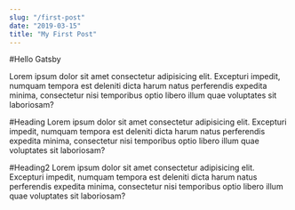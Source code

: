 ```yaml
---
slug: "/first-post"
date: "2019-03-15"
title: "My First Post"
---
```


#Hello Gatsby

Lorem ipsum dolor sit amet consectetur adipisicing elit. Excepturi impedit, numquam tempora est deleniti dicta harum natus perferendis expedita minima, consectetur nisi temporibus optio libero illum quae voluptates sit laboriosam?

#Heading
Lorem ipsum dolor sit amet consectetur adipisicing elit. Excepturi impedit, numquam tempora est deleniti dicta harum natus perferendis expedita minima, consectetur nisi temporibus optio libero illum quae voluptates sit laboriosam?

#Heading2
Lorem ipsum dolor sit amet consectetur adipisicing elit. Excepturi impedit, numquam tempora est deleniti dicta harum natus perferendis expedita minima, consectetur nisi temporibus optio libero illum quae voluptates sit laboriosam?
